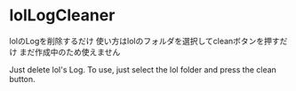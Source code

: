# lolLogCleaner
lolのLogを削除するだけ
使い方はlolのフォルダを選択してcleanボタンを押すだけ
まだ作成中のため使えません

Just delete lol's Log.
To use, just select the lol folder and press the clean button.
